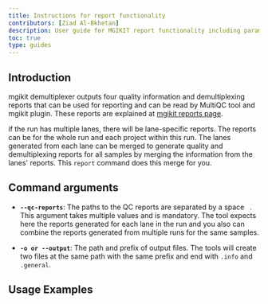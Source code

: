 ```yaml
---
title: Instructions for report functionality
contributors: [Ziad Al-Bkhetan]
description: User guide for MGIKIT report functionality including parameters details and usage examples.
toc: true
type: guides
---
```


## Introduction

mgikit demultiplexer outputs four quality information and demultiplexing reports that can be used for reporting and can be read by MultiQC tool and mgikit plugin.
These reports are explained at [mgikit reports page](/mgikit/demultiplex#demultipexing-reports-section).

if the run has multiple lanes, there will be lane-specific reports. The reports can be for the whole run and each project within this run. The lanes generated from each lane can be merged to generate quality and demultiplexing reports for all samples by merging the information from the lanes' reports. This `report` command does this merge for you.

## Command arguments

+ **`--qc-reports`**: The paths to the QC reports are separated by a space ` `. This argument takes multiple values and is mandatory. The tool expects here the reports generated for each lane in the run and you also can combine the reports generated from multiple runs for the same samples.
 

+ **`-o or --output`**: The path and prefix of output files. The tools will create two files at the same path with the same prefix and end with `.info` and `.general`.

## Usage Examples


